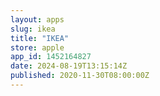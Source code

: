 ```yaml
---
layout: apps
slug: ikea
title: "IKEA"
store: apple
app_id: 1452164827
date: 2024-08-19T13:15:14Z
published: 2020-11-30T08:00:00Z
---
```

